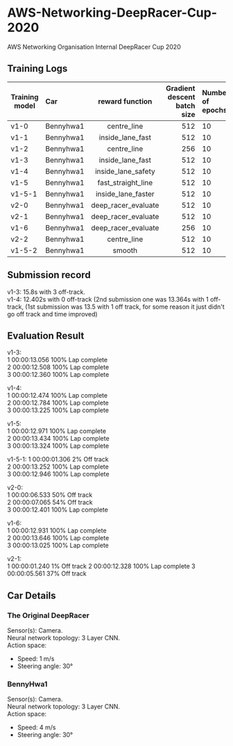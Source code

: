 # AWS-Networking-DeepRacer-Cup-2020
AWS Networking Organisation Internal DeepRacer Cup 2020

## Training Logs
| Training model  | Car  | reward function | Gradient descent batch size  | Number of epochs | Learning rate  | Entropy  | Discount factor  | Loss type |
| --------- |:---- |:---------------:| ----------------------------:|:---------------- |:--------------:| --------:| ---------------- |:---------:|
| v1-0    |  Bennyhwa1     | centre_line    | 512                          |              10  |   0.0003       |  0.01    |   0.999          | Huber     |
| v1-1    |  Bennyhwa1     | inside_lane_fast    | 512                          |              10  |   0.0003       |  0.01    |   0.999          | Huber     |
| v1-2    |  Bennyhwa1     | centre_line    | 256                          |              10  |   0.0001       |  0.01    |   0.999          | MSE     |
| v1-3    |  Bennyhwa1     | inside_lane_fast    | 512                          |              10  |   0.0001       |  0.01    |   0.999          | MSE     |
| v1-4    |  Bennyhwa1     | inside_lane_safety    | 512                          |              10  |   0.0001       |  0.01    |   0.999          | Huber     |
| v1-5    |  Bennyhwa1     | fast_straight_line    | 512                          |              10  |   0.0008       |  0.01    |   0.999          | Huber     |
| v1-5-1    |  Bennyhwa1     | inside_lane_faster    | 512                          |              10  |   0.0001       |  0.01    |   0.999          | MSE     |
| v2-0    |  Bennyhwa1     | deep_racer_evaluate    | 512                          |              10  |   0.0003       |  0.01    |   0.999          | Huber     |
| v2-1    |  Bennyhwa1     | deep_racer_evaluate    | 512                          |              10  |   0.0003       |  0.01    |   0.999          | Huber     |
| v1-6   |  Bennyhwa1     | deep_racer_evaluate    | 256                          |              10  |   0.0001       |  0.01    |   0.999          | Huber     |
| v2-2    |  Bennyhwa1     | centre_line    | 512                          |              10  |   0.0003       |  0.01    |   0.999          | Huber     |
| v1-5-2    |  Bennyhwa1     | smooth    | 512                          |              10  |   0.00002       |  0.01    |   0.999          | MSE     |

## Submission record
v1-3: 15.8s with 3 off-track.   
v1-4: 12.402s with 0 off-track (2nd submission one was 13.364s with 1 off-track, (1st submission was 13.5 with 1 off track, for some reason it just didn't go off track and time improved)  

## Evaluation Result
v1-3:    
1	00:00:13.056	100%	Lap complete    
2	00:00:12.508	100%	Lap complete    
3	00:00:12.360	100%	Lap complete   

v1-4:    
1	00:00:12.474	100%	Lap complete    
2	00:00:12.784	100%	Lap complete    
3	00:00:13.225	100%	Lap complete    

v1-5:  
1	00:00:12.971	100%	Lap complete    
2	00:00:13.434	100%	Lap complete    
3	00:00:13.324	100%	Lap complete    

v1-5-1:
1	00:00:01.306	2%	Off track   
2	00:00:13.252	100%	Lap complete  
3	00:00:12.946	100%	Lap complete    

v2-0:    
1	00:00:06.533	50%	Off track   
2	00:00:07.065	54%	Off track  
3	00:00:12.401	100%	Lap complete  

v1-6:  
1	00:00:12.931	100%	Lap complete   
2	00:00:13.646	100%	Lap complete    
3	00:00:13.025	100%	Lap complete 

v2-1:     
1	00:00:01.240	1%	Off track
2	00:00:12.328	100%	Lap complete
3	00:00:05.561	37%	Off track


## Car Details
### The Original DeepRacer
Sensor(s): Camera.   
Neural network topology: 3 Layer CNN.   
Action space:
- Speed: 1 m/s
- Steering angle: 30°

### BennyHwa1
Sensor(s): Camera.   
Neural network topology: 3 Layer CNN.   
Action space:
- Speed: 4 m/s
- Steering angle: 30°
